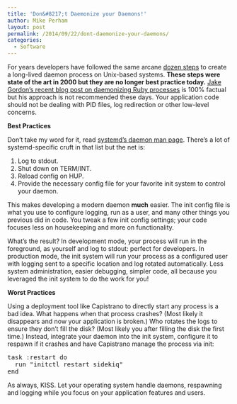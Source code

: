 ```yaml
---
title: 'Don&#8217;t Daemonize your Daemons!'
author: Mike Perham
layout: post
permalink: /2014/09/22/dont-daemonize-your-daemons/
categories:
  - Software
---
```

For years developers have followed the same arcane [dozen steps][1] to create a long-lived daemon process on Unix-based systems. **These steps were state of the art in 2000 but they are no longer best practice today.** [Jake Gordon&#8217;s recent blog post on daemonizing Ruby processes][2] is 100% factual but his approach is not recommended these days. Your application code should not be dealing with PID files, log redirection or other low-level concerns.  
<!--more-->

**Best Practices**

Don&#8217;t take my word for it, read [systemd&#8217;s daemon man page][3]. There&#8217;s a lot of systemd-specific cruft in that list but the net is:

1.  Log to stdout.
2.  Shut down on TERM/INT.
3.  Reload config on HUP.
4.  Provide the necessary config file for your favorite init system to control your daemon.

This makes developing a modern daemon **much** easier. The init config file is what you use to configure logging, run as a user, and many other things you previous did in code. You tweak a few init config settings; your code focuses less on housekeeping and more on functionality.

What&#8217;s the result? In development mode, your process will run in the foreground, as yourself and log to stdout: perfect for developers. In production mode, the init system will run your process as a configured user with logging sent to a specific location and log rotated automatically. Less system administration, easier debugging, simpler code, all because you leveraged the init system to do the work for you!

**Worst Practices**

Using a deployment tool like Capistrano to directly start any process is a bad idea. What happens when that process crashes? (Most likely it disappears and now your application is broken.) Who rotates the logs to ensure they don&#8217;t fill the disk? (Most likely you after filling the disk the first time.) Instead, integrate your daemon into the init system, configure it to respawn if it crashes and have Capistrano manage the process via init:

<pre class="brush: ruby; title: ; notranslate" title="">task :restart do
  run "initctl restart sidekiq"
end
</pre>

As always, KISS. Let your operating system handle daemons, respawning and logging while you focus on your application features and users.

 [1]: http://0pointer.de/public/systemd-man/daemon.html#SysV%20Daemons
 [2]: http://codeincomplete.com/posts/2014/9/15/ruby_daemons/
 [3]: http://0pointer.de/public/systemd-man/daemon.html#New-Style%20Daemons